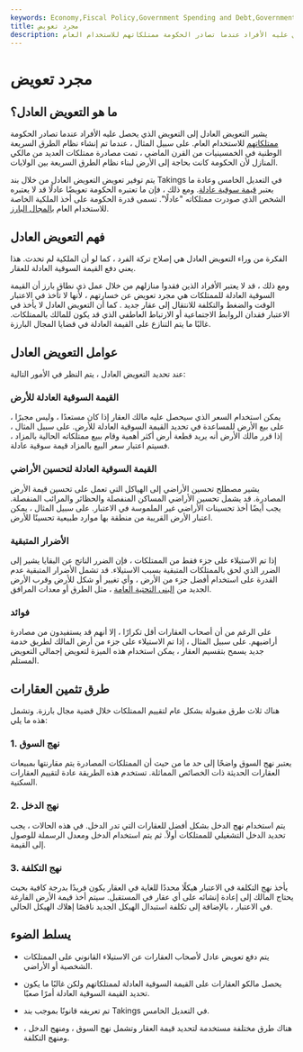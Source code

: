 ```yaml
---
keywords: Economy,Fiscal Policy,Government Spending and Debt,Government Spending
title: مجرد تعويض
description: يشير التعويض العادل إلى التعويض الذي يحصل عليه الأفراد عندما تصادر الحكومة ممتلكاتهم للاستخدام العام.
---
```


# مجرد تعويض
## ما هو التعويض العادل؟

يشير التعويض العادل إلى التعويض الذي يحصل عليه الأفراد عندما تصادر الحكومة [ممتلكاتهم](/property) للاستخدام العام. على سبيل المثال ، عندما تم إنشاء نظام الطرق السريعة الوطنية في الخمسينيات من القرن الماضي ، تمت مصادرة ممتلكات العديد من مالكي المنازل لأن الحكومة كانت بحاجة إلى الأرض لبناء نظام الطرق السريعة بين الولايات.

يتم توفير تعويض التعويض العادل من خلال بند Takings في التعديل الخامس وعادة ما يعتبر [قيمة سوقية عادلة](/fairmarketvalue). ومع ذلك ، فإن ما تعتبره الحكومة تعويضًا عادلًا قد لا يعتبره الشخص الذي صودرت ممتلكاته "عادلًا". تسمى قدرة الحكومة على أخذ الملكية الخاصة للاستخدام العام [بالمجال البارز](/eminent-domain).

## فهم التعويض العادل

الفكرة من وراء التعويض العادل هي إصلاح تركة الفرد ، كما لو أن الملكية لم تحدث. هذا يعني دفع القيمة السوقية العادلة للعقار.

ومع ذلك ، قد لا يعتبر الأفراد الذين فقدوا منازلهم من خلال عمل ذي نطاق بارز أن القيمة السوقية العادلة للممتلكات هي مجرد تعويض عن خسارتهم ، لأنها لا تأخذ في الاعتبار الوقت والضغط والتكلفة للانتقال إلى عقار جديد . كما أن التعويض العادل لا يأخذ في الاعتبار فقدان الروابط الاجتماعية أو الارتباط العاطفي الذي قد يكون للمالك بالممتلكات. غالبًا ما يتم التنازع على القيمة العادلة في قضايا المجال البارزة.

## عوامل التعويض العادل

عند تحديد التعويض العادل ، يتم النظر في الأمور التالية:

### القيمة السوقية العادلة للأرض

يمكن استخدام السعر الذي سيحصل عليه مالك العقار إذا كان مستعدًا ، وليس مجبرًا ، على بيع الأرض للمساعدة في تحديد القيمة السوقية العادلة للأرض. على سبيل المثال ، إذا قرر مالك الأرض أنه يريد قطعة أرض أكثر أهمية وقام ببيع ممتلكاته الحالية بالمزاد ، فسيتم اعتبار سعر البيع بالمزاد قيمة سوقية عادلة.

### القيمة السوقية العادلة لتحسين الأراضي

يشير مصطلح تحسين الأراضي إلى الهياكل التي تعمل على تحسين قيمة الأرض المصادرة. قد يشمل تحسين الأراضي المساكن المنفصلة والحظائر والمرائب المنفصلة. يجب أيضًا أخذ تحسينات الأراضي غير الملموسة في الاعتبار. على سبيل المثال ، يمكن اعتبار الأرض القريبة من منطقة بها موارد طبيعية تحسينًا للأرض.

### الأضرار المتبقية

إذا تم الاستيلاء على جزء فقط من الممتلكات ، فإن الضرر الناتج عن البقايا يشير إلى الضرر الذي لحق بالممتلكات المتبقية بسبب الاستيلاء. قد تشمل الأضرار المتبقية عدم القدرة على استخدام أفضل جزء من الأرض ، وأي تغيير أو شكل للأرض وقرب الأرض الجديد من [البنى التحتية العامة](/infrastructure) ، مثل الطرق أو معدات المرافق.

### فوائد

على الرغم من أن أصحاب العقارات أقل تكرارًا ، إلا أنهم قد يستفيدون من مصادرة أراضيهم. على سبيل المثال ، إذا تم الاستيلاء على جزء من أرض المالك لطريق خدمة جديد يسمح بتقسيم العقار ، يمكن استخدام هذه الميزة لتعويض إجمالي التعويض المستلم.

## طرق تثمين العقارات

هناك ثلاث طرق مقبولة بشكل عام لتقييم الممتلكات خلال قضية مجال بارزة. وتشمل هذه ما يلي:

### 1. نهج السوق

يعتبر نهج السوق واضحًا إلى حد ما من حيث أن الممتلكات المصادرة يتم مقارنتها بمبيعات العقارات الحديثة ذات الخصائص المماثلة. تستخدم هذه الطريقة عادة لتقييم العقارات السكنية.

### 2. نهج الدخل

يتم استخدام نهج الدخل بشكل أفضل للعقارات التي تدر الدخل. في هذه الحالات ، يجب تحديد الدخل التشغيلي للممتلكات أولاً. ثم يتم استخدام الدخل ومعدل الرسملة للوصول إلى القيمة.

### 3. نهج التكلفة

يأخذ نهج التكلفة في الاعتبار هيكلًا محددًا للغاية في العقار يكون فريدًا بدرجة كافية بحيث يحتاج المالك إلى إعادة إنشائه على أي عقار في المستقبل. سيتم أخذ قيمة الأرض الفارغة في الاعتبار ، بالإضافة إلى تكلفة استبدال الهيكل الجديد ناقصًا إهلاك الهيكل الحالي.

## يسلط الضوء

- يتم دفع تعويض عادل لأصحاب العقارات عن الاستيلاء القانوني على الممتلكات الشخصية أو الأراضي.

- يحصل مالكو العقارات على القيمة السوقية العادلة لممتلكاتهم ولكن غالبًا ما يكون تحديد القيمة السوقية العادلة أمرًا صعبًا.

- تم تعريفه قانونًا بموجب بند Takings في التعديل الخامس.

- هناك طرق مختلفة مستخدمة لتحديد قيمة العقار وتشمل نهج السوق ، ومنهج الدخل ، ومنهج التكلفة.

